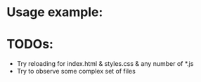 # Usage example:

# TODOs:
 - Try reloading for index.html & styles.css & any number of *.js
 - Try to observe some complex set of files
